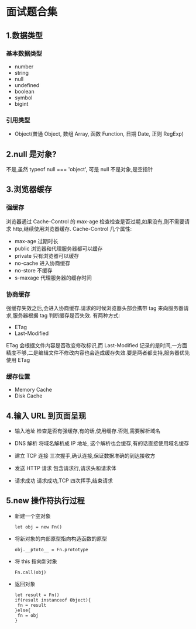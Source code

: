 # 面试题合集

## 1.数据类型

### 基本数据类型

- number
- string
- null
- undefined
- boolean
- symbol
- bigint

### 引用类型

- Object(普通 Object, 数组 Array, 函数 Function, 日期 Date, 正则 RegExp)

## 2.null 是对象?

不是,虽然 typeof null === 'object', 可是 null 不是对象,是空指针

## 3.浏览器缓存

### 强缓存

浏览器通过 Cache-Control 的 max-age 检查检查是否过期,如果没有,则不需要请求 http,继续使用浏览器缓存.
Cache-Control 几个属性:

- max-age 过期时长
- public 浏览器和代理服务器都可以缓存
- private 只有浏览器可以缓存
- no-cache 进入协商缓存
- no-store 不缓存
- s-maxage 代理服务器的缓存时间

### 协商缓存

强缓存失效之后,会进入协商缓存.请求的时候浏览器头部会携带 tag 来向服务器请求,服务器根据 tag 判断缓存是否失效.
有两种方式:

- ETag
- Last-Modified

ETag 会根据文件内容是否改变修改标识,而 Last-Modified 记录的是时间,一方面精度不够,二是编辑文件不修改内容也会造成缓存失效.要是两者都支持,服务器优先使用 ETag

### 缓存位置

- Memory Cache
- Disk Cache

## 4.输入 URL 到页面呈现

- 输入地址
  检查是否有强缓存,有的话,使用缓存.否则,需要解析域名

- DNS 解析
  将域名解析成 IP 地址, 这个解析也会缓存,有的话直接使用域名缓存

- 建立 TCP 连接
  三次握手,确认连接,保证数据准确的到达接收方

- 发送 HTTP 请求
  包含请求行,请求头和请求体

- 请求成功
  请求成功,TCP 四次挥手,结束请求

## 5.new 操作符执行过程

- 新建一个空对象

  ```
  let obj = new Fn()
  ```

- 将新对象的内部原型指向构造函数的原型

  ```
  obj.__ptoto__ = Fn.prototype
  ```

- 将 this 指向新对象

  ```
  Fn.call(obj)
  ```

- 返回对象
  ```
  let result = Fn()
  if(result instanceof Object){
   fn = result
  }else{
   fn = obj
  }
  ```
